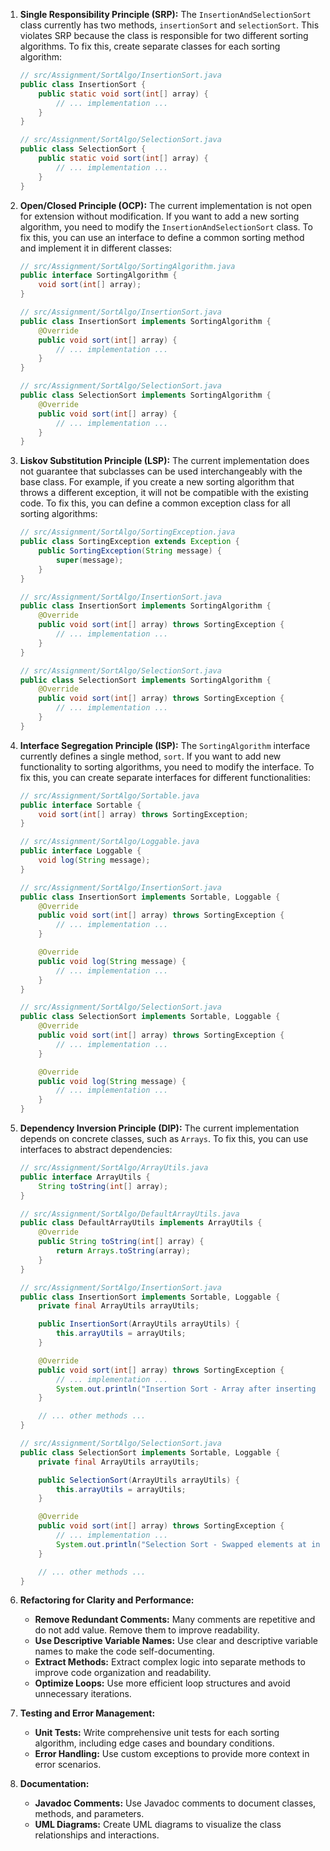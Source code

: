 1. **Single Responsibility Principle (SRP):** The `InsertionAndSelectionSort` class currently has two methods, `insertionSort` and `selectionSort`. This violates SRP because the class is responsible for two different sorting algorithms. To fix this, create separate classes for each sorting algorithm:

   ```java
   // src/Assignment/SortAlgo/InsertionSort.java
   public class InsertionSort {
       public static void sort(int[] array) {
           // ... implementation ...
       }
   }

   // src/Assignment/SortAlgo/SelectionSort.java
   public class SelectionSort {
       public static void sort(int[] array) {
           // ... implementation ...
       }
   }
   ```

2. **Open/Closed Principle (OCP):** The current implementation is not open for extension without modification. If you want to add a new sorting algorithm, you need to modify the `InsertionAndSelectionSort` class. To fix this, you can use an interface to define a common sorting method and implement it in different classes:

   ```java
   // src/Assignment/SortAlgo/SortingAlgorithm.java
   public interface SortingAlgorithm {
       void sort(int[] array);
   }

   // src/Assignment/SortAlgo/InsertionSort.java
   public class InsertionSort implements SortingAlgorithm {
       @Override
       public void sort(int[] array) {
           // ... implementation ...
       }
   }

   // src/Assignment/SortAlgo/SelectionSort.java
   public class SelectionSort implements SortingAlgorithm {
       @Override
       public void sort(int[] array) {
           // ... implementation ...
       }
   }
   ```

3. **Liskov Substitution Principle (LSP):** The current implementation does not guarantee that subclasses can be used interchangeably with the base class. For example, if you create a new sorting algorithm that throws a different exception, it will not be compatible with the existing code. To fix this, you can define a common exception class for all sorting algorithms:

   ```java
   // src/Assignment/SortAlgo/SortingException.java
   public class SortingException extends Exception {
       public SortingException(String message) {
           super(message);
       }
   }

   // src/Assignment/SortAlgo/InsertionSort.java
   public class InsertionSort implements SortingAlgorithm {
       @Override
       public void sort(int[] array) throws SortingException {
           // ... implementation ...
       }
   }

   // src/Assignment/SortAlgo/SelectionSort.java
   public class SelectionSort implements SortingAlgorithm {
       @Override
       public void sort(int[] array) throws SortingException {
           // ... implementation ...
       }
   }
   ```

4. **Interface Segregation Principle (ISP):** The `SortingAlgorithm` interface currently defines a single method, `sort`. If you want to add new functionality to sorting algorithms, you need to modify the interface. To fix this, you can create separate interfaces for different functionalities:

   ```java
   // src/Assignment/SortAlgo/Sortable.java
   public interface Sortable {
       void sort(int[] array) throws SortingException;
   }

   // src/Assignment/SortAlgo/Loggable.java
   public interface Loggable {
       void log(String message);
   }

   // src/Assignment/SortAlgo/InsertionSort.java
   public class InsertionSort implements Sortable, Loggable {
       @Override
       public void sort(int[] array) throws SortingException {
           // ... implementation ...
       }

       @Override
       public void log(String message) {
           // ... implementation ...
       }
   }

   // src/Assignment/SortAlgo/SelectionSort.java
   public class SelectionSort implements Sortable, Loggable {
       @Override
       public void sort(int[] array) throws SortingException {
           // ... implementation ...
       }

       @Override
       public void log(String message) {
           // ... implementation ...
       }
   }
   ```

5. **Dependency Inversion Principle (DIP):** The current implementation depends on concrete classes, such as `Arrays`. To fix this, you can use interfaces to abstract dependencies:

   ```java
   // src/Assignment/SortAlgo/ArrayUtils.java
   public interface ArrayUtils {
       String toString(int[] array);
   }

   // src/Assignment/SortAlgo/DefaultArrayUtils.java
   public class DefaultArrayUtils implements ArrayUtils {
       @Override
       public String toString(int[] array) {
           return Arrays.toString(array);
       }
   }

   // src/Assignment/SortAlgo/InsertionSort.java
   public class InsertionSort implements Sortable, Loggable {
       private final ArrayUtils arrayUtils;

       public InsertionSort(ArrayUtils arrayUtils) {
           this.arrayUtils = arrayUtils;
       }

       @Override
       public void sort(int[] array) throws SortingException {
           // ... implementation ...
           System.out.println("Insertion Sort - Array after inserting key: " + arrayUtils.toString(array));
       }

       // ... other methods ...
   }

   // src/Assignment/SortAlgo/SelectionSort.java
   public class SelectionSort implements Sortable, Loggable {
       private final ArrayUtils arrayUtils;

       public SelectionSort(ArrayUtils arrayUtils) {
           this.arrayUtils = arrayUtils;
       }

       @Override
       public void sort(int[] array) throws SortingException {
           // ... implementation ...
           System.out.println("Selection Sort - Swapped elements at indices " + i + " and " + minIndex + ": " + arrayUtils.toString(array));
       }

       // ... other methods ...
   }
   ```

6. **Refactoring for Clarity and Performance:**

   - **Remove Redundant Comments:** Many comments are repetitive and do not add value. Remove them to improve readability.
   - **Use Descriptive Variable Names:** Use clear and descriptive variable names to make the code self-documenting.
   - **Extract Methods:** Extract complex logic into separate methods to improve code organization and readability.
   - **Optimize Loops:** Use more efficient loop structures and avoid unnecessary iterations.

7. **Testing and Error Management:**

   - **Unit Tests:** Write comprehensive unit tests for each sorting algorithm, including edge cases and boundary conditions.
   - **Error Handling:** Use custom exceptions to provide more context in error scenarios.

8. **Documentation:**

   - **Javadoc Comments:** Use Javadoc comments to document classes, methods, and parameters.
   - **UML Diagrams:** Create UML diagrams to visualize the class relationships and interactions.

